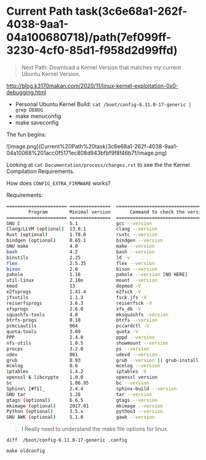 # Current Path   task(3c6e68a1-262f-4038-9aa1-04a100680718)/path(7ef099ff-3230-4cf0-85d1-f958d2d99ffd)

> Next Path: Download a Kernel Version that matches my current Ubuntu Kernel Version.
> 

http://blog.k3170makan.com/2020/11/linux-kernel-exploitation-0x0-debugging.html

- Personal Ubuntu Kernel Build: `cat /boot/config-6.11.0-17-generic | grep DEBUG`
- make menuconfig
- make saveconfig

The fun begins:

![image.png](Current%20Path%20task(3c6e68a1-262f-4038-9aa1-04a10068%201acc0f5171ec808d943bfbf9f8f46b7f/image.png)

Looking at  `cat Documentation/process/changes.rst`  to see the the Kernel Compilation Requirements.

How does `CONFIG_EXTRA_FIRMWARE` works?

Requirements:

```bash
====================== ===============  ========================================
        Program        Minimal version       Command to check the version
====================== ===============  ========================================
GNU C                  5.1              gcc --version
Clang/LLVM (optional)  13.0.1           clang --version
Rust (optional)        1.78.0           rustc --version
bindgen (optional)     0.65.1           bindgen --version
GNU make               4.0              make --version
bash                   4.2              bash --version
binutils               2.25             ld -v
flex                   2.5.35           flex --version
bison                  2.0              bison --version
pahole                 1.16             pahole --version [NO HERE]
util-linux             2.10o            mount --version
kmod                   13               depmod -V
e2fsprogs              1.41.4           e2fsck -V
jfsutils               1.1.3            fsck.jfs -V
reiserfsprogs          3.6.3            reiserfsck -V
xfsprogs               2.6.0            xfs_db -V
squashfs-tools         4.0              mksquashfs -version
btrfs-progs            0.18             btrfs --version
pcmciautils            004              pccardctl -V
quota-tools            3.09             quota -V
PPP                    2.4.0            pppd --version
nfs-utils              1.0.5            showmount --version
procps                 3.2.0            ps --version
udev                   081              udevd --version
grub                   0.93             grub --version || grub-install --version
mcelog                 0.6              mcelog --version
iptables               1.4.2            iptables -V
openssl & libcrypto    1.0.0            openssl version
bc                     1.06.95          bc --version
Sphinx\ [#f1]_         2.4.4            sphinx-build --version
GNU tar                1.28             tar --version
gtags (optional)       6.6.5            gtags --version
mkimage (optional)     2017.01          mkimage --version
Python (optional)      3.5.x            python3 --version
GNU AWK (optional)     5.1.0            gawk --version
```

> I Really need to understand the make file options for linux.
> 

`diff  /boot/config-6.11.0-17-generic .config`

`make oldconfig`